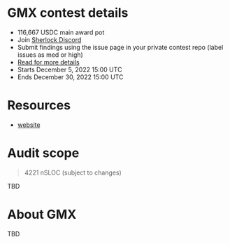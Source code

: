 # GMX contest details

- 116,667 USDC main award pot
- Join [Sherlock Discord](https://discord.gg/MABEWyASkp)
- Submit findings using the issue page in your private contest repo (label issues as med or high)
- [Read for more details](https://docs.sherlock.xyz/audits/watsons)
- Starts December 5, 2022 15:00 UTC
- Ends December 30, 2022 15:00 UTC

# Resources

- [website](https://gmx.io/#/)

# Audit scope

> 4221 nSLOC (subject to changes)

TBD

# About GMX

TBD
